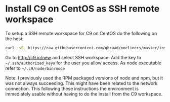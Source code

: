 Install C9 on CentOS as SSH remote workspace
============================================

To setup a SSH remote workspace for C9 on CentOS do the following on the host:

```bash
curl -sSL https://raw.githubusercontent.com/gbraad/oneliners/master/install_c9.sh | bash
```

Go to http://c9.io/new and select SSH workspace.
Add the key to `~/.ssh/authorized_keys` for the user you allow access.
As node executable refer to `~/.c9/node/bin/node`

Note:
I previously used the RPM packaged versions of node and npm, but it was not always succeeding. This might have been related to the network connection. This following these instructions the environment is immediately usable without having to do the install from the C9 workspace.